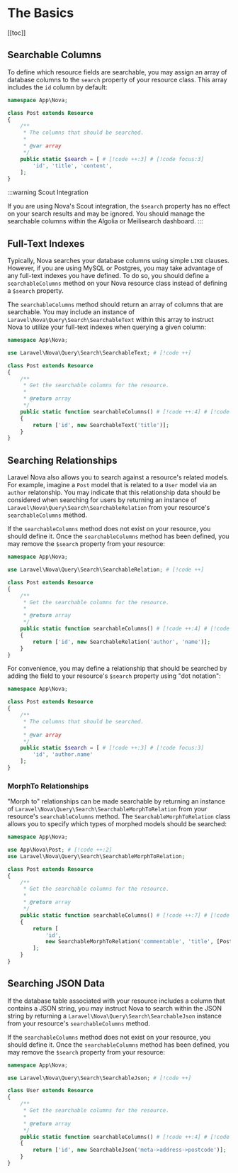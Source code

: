 # The Basics

[[toc]]

## Searchable Columns

To define which resource fields are searchable, you may assign an array of database columns to the `search` property of your resource class. This array includes the `id` column by default:

```php
namespace App\Nova;

class Post extends Resource 
{
    /**
     * The columns that should be searched.
     *
     * @var array
     */
    public static $search = [ # [!code ++:3] # [!code focus:3]
        'id', 'title', 'content',
    ];
}
```

:::warning Scout Integration

If you are using Nova's Scout integration, the `$search` property has no effect on your search results and may be ignored. You should manage the searchable columns within the Algolia or Meilisearch dashboard.
:::

## Full-Text Indexes

Typically, Nova searches your database columns using simple `LIKE` clauses. However, if you are using MySQL or Postgres, you may take advantage of any full-text indexes you have defined. To do so, you should define a `searchableColumns` method on your Nova resource class instead of defining a `$search` property.

The `searchableColumns` method should return an array of columns that are searchable. You may include an instance of `Laravel\Nova\Query\Search\SearchableText` within this array to instruct Nova to utilize your full-text indexes when querying a given column:

```php
namespace App\Nova;

use Laravel\Nova\Query\Search\SearchableText; # [!code ++]

class Post extends Resource 
{
    /**
     * Get the searchable columns for the resource.
     *
     * @return array
     */
    public static function searchableColumns() # [!code ++:4] # [!code focus:4]
    {
        return ['id', new SearchableText('title')];
    }
}
```

## Searching Relationships

Laravel Nova also allows you to search against a resource's related models. For example, imagine a `Post` model that is related to a `User` model via an `author` relatonship. You may indicate that this relationship data should be considered when searching for users by returning an instance of `Laravel\Nova\Query\Search\SearchableRelation` from your resource's `searchableColumns` method.

If the `searchableColumns` method does not exist on your resource, you should define it. Once the `searchableColumns` method has been defined, you may remove the `$search` property from your resource:

```php
namespace App\Nova;

use Laravel\Nova\Query\Search\SearchableRelation; # [!code ++]

class Post extends Resource 
{
    /**
     * Get the searchable columns for the resource.
     *
     * @return array
     */
    public static function searchableColumns() # [!code ++:4] # [!code focus:4]
    {
        return ['id', new SearchableRelation('author', 'name')];
    }
}
```

For convenience, you may define a relationship that should be searched by adding the field to your resource's `$search` property using "dot notation":

```php
namespace App\Nova;

class Post extends Resource 
{
    /**
     * The columns that should be searched.
     *
     * @var array
     */
    public static $search = [ # [!code ++:3] # [!code focus:3]
        'id', 'author.name'
    ];
}
```

### MorphTo Relationships

"Morph to" relationships can be made searchable by returning an instance of `Laravel\Nova\Query\Search\SearchableMorphToRelation` from your resource's `searchableColumns` method. The `SearchableMorphToRelation` class allows you to specify which types of morphed models should be searched:

```php
namespace App\Nova;

use App\Nova\Post; # [!code ++:2]
use Laravel\Nova\Query\Search\SearchableMorphToRelation;

class Post extends Resource 
{
    /**
     * Get the searchable columns for the resource.
     *
     * @return array
     */
    public static function searchableColumns() # [!code ++:7] # [!code focus:7]
    {
        return [
            'id', 
            new SearchableMorphToRelation('commentable', 'title', [Post::class]),
        ];
    }
}
```

## Searching JSON Data

If the database table associated with your resource includes a column that contains a JSON string, you may instruct Nova to search within the JSON string by returning a `Laravel\Nova\Query\Search\SearchableJson` instance from your resource's `searchableColumns` method.

If the `searchableColumns` method does not exist on your resource, you should define it. Once the `searchableColumns` method has been defined, you may remove the `$search` property from your resource:

```php
namespace App\Nova;

use Laravel\Nova\Query\Search\SearchableJson; # [!code ++]

class User extends Resource 
{
    /**
     * Get the searchable columns for the resource.
     *
     * @return array
     */
    public static function searchableColumns() # [!code ++:4] # [!code focus:4]
    {
        return ['id', new SearchableJson('meta->address->postcode')];
    }
}
```
